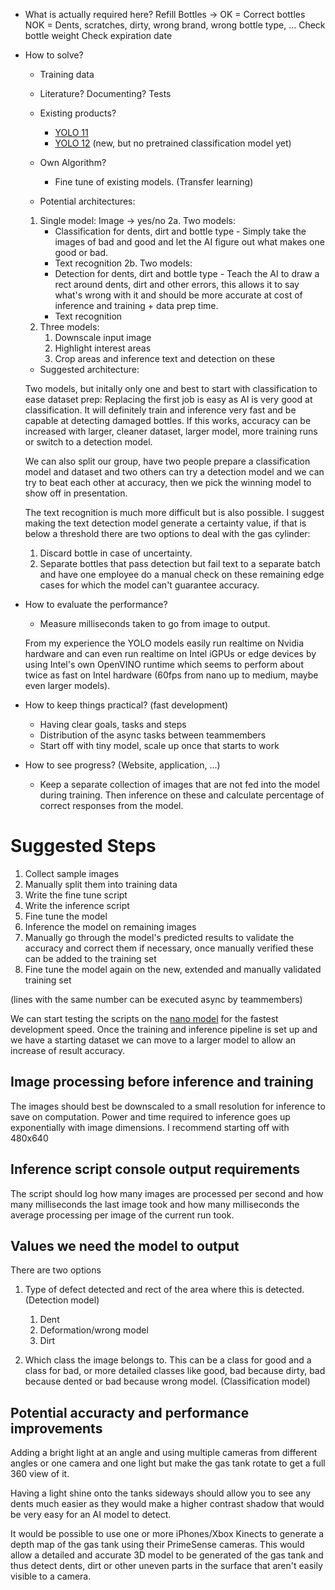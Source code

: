 - What is actually required here?
    Refill Bottles -> OK = Correct bottles
                     NOK = Dents, scratches, dirty, wrong brand, wrong bottle type, ... 
        Check bottle weight
        Check expiration date

- How to solve?
    
    - Training data

    - Literature?
        Documenting? 
        Tests
        
    - Existing products?
        - [YOLO 11](https://docs.ultralytics.com/models/yolo11/)
        - [YOLO 12](https://docs.ultralytics.com/models/yolo12/) (new, but no pretrained classification model yet)
        
    - Own Algorithm?
        - Fine tune of existing models. (Transfer learning)


    - Potential architectures:
    
    1. Single model: Image -> yes/no
    2a. Two models:
        - Classification for dents, dirt and bottle type - Simply take the images of bad and good and let the AI figure out what makes one good or bad.
        - Text recognition
    2b. Two models:
        - Detection for dents, dirt and bottle type - Teach the AI to draw a rect around dents, dirt and other errors, this allows it to say what's wrong with it and should be more accurate at cost of inference and training + data prep time.
        - Text recognition
    3. Three models:
        1. Downscale input image
        2. Highlight interest areas
        3. Crop areas and inference text and detection on these
    
    - Suggested architecture:

    Two models, but initally only one and best to start with classification to ease dataset prep:
    Replacing the first job is easy as AI is very good at classification. It will definitely train and inference very fast and be capable at detecting damaged bottles.
    If this works, accuracy can be increased with larger, cleaner dataset, larger model, more training runs or switch to a detection model.

    We can also split our group, have two people prepare a classification model and dataset and two others can try a detection model and we can try to beat each other at accuracy, then we pick the winning model to show off in presentation.

    The text recognition is much more difficult but is also possible. I suggest making the text detection model generate a certainty value, if that is below a threshold there are two options to deal with the gas cylinder:
    1. Discard bottle in case of uncertainty.
    2. Separate bottles that pass detection but fail text to a separate batch and have one employee do a manual check on these remaining edge cases for which the model can't guarantee accuracy.



- How to evaluate the performance?
    - Measure milliseconds taken to go from image to output.

    From my experience the YOLO models easily run realtime on Nvidia hardware and can even run realtime on Intel iGPUs or edge devices by using Intel's own OpenVINO runtime which seems to perform about twice as fast on Intel hardware (60fps from nano up to medium, maybe even larger models).


- How to keep things practical? (fast development)
    - Having clear goals, tasks and steps
    - Distribution of the async tasks between teammembers
    - Start off with tiny model, scale up once that starts to work


- How to see progress? (Website, application, ...)
    - Keep a separate collection of images that are not fed into the model during training. Then inference on these and calculate percentage of correct responses from the model.


# Suggested Steps

1. Collect sample images
2. Manually split them into training data
2. Write the fine tune script
2. Write the inference script
3. Fine tune the model
4. Inference the model on remaining images
5. Manually go through the model's predicted results to validate the accuracy and correct them if necessary, once manually verified these can be added to the training set
6. Fine tune the model again on the new, extended and manually validated training set

(lines with the same number can be executed async by teammembers)

We can start testing the scripts on the [nano model](https://github.com/ultralytics/assets/releases/download/v8.3.0/yolo11n-cls.pt) for the fastest development speed. Once the training and inference pipeline is set up and we have a starting dataset we can move to a larger model to allow an increase of result accuracy.

## Image processing before inference and training

The images should best be downscaled to a small resolution for inference to save on computation. Power and time required to inference goes up exponentially with image dimensions.
I recommend starting off with 480x640

## Inference script console output requirements

The script should log how many images are processed per second and how many milliseconds the last image took and how many milliseconds the average processing per image of the current run took.

## Values we need the model to output

There are two options

1. Type of defect detected and rect of the area where this is detected. (Detection model)
    1. Dent
    2. Deformation/wrong model
    3. Dirt

2. Which class the image belongs to. This can be a class for good and a class for bad, or more detailed classes like good, bad because dirty, bad because dented or bad because wrong model. (Classification model)



## Potential accuracty and performance improvements

Adding a bright light at an angle and using multiple cameras from different angles or one camera and one light but make the gas tank rotate to get a full 360 view of it. 

Having a light shine onto the tanks sideways should allow you to see any dents much easier as they would make a higher contrast shadow that would be very easy for an AI model to detect.

It would be possible to use one or more iPhones/Xbox Kinects to generate a depth map of the gas tank using their PrimeSense cameras.
This would allow a detailed and accurate 3D model to be generated of the gas tank and thus detect dents, dirt or other uneven parts in the surface that aren't easily visible to a camera.